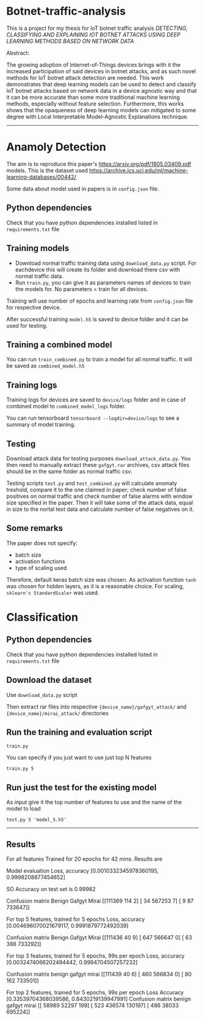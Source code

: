 # Botnet-traffic-analysis

This is a project for my thesis for IoT botnet traffic analysis *DETECTING, CLASSIFYING AND EXPLAINING IOT BOTNET ATTACKS USING DEEP LEARNING METHODS BASED ON NETWORK DATA*

Abstract:

The growing adoption of Internet-of-Things devices brings with it the increased participation of said devices in botnet attacks, and as such novel methods for IoT botnet attack detection are needed. This work demonstrates that deep learning models can be used to detect and classify IoT botnet attacks based on network data in a device agnostic way and that it can be more accurate than some more traditional machine learning methods, especially without feature selection. Furthermore, this works shows that the opaqueness of deep learning models can mitigated to some degree with Local Interpretable Model-Agnostic Explanations technique.

----------------------
# Anamoly Detection
The aim is to reproduce this paper's https://arxiv.org/pdf/1805.03409.pdf models.
This is the dataset used https://archive.ics.uci.edu/ml/machine-learning-databases/00442/

Some data about model used in papers is in `config.json` file.

## Python dependencies
Check that you have python dependencies installed listed in `requirements.txt` file

## Training models

* Download normal traffic training data using `download_data.py` script. For eachdevice this will create its folder and download there csv with normal traffic data.
* Run `train.py`, you can give it as parameters names of devices to train the models for. No parameters = train for all devices.

Training will use number of epochs and learning rate from `config.json` file for respective device. 

After successful training `model.h5` is saved to device folder and it can be used for testing.

## Training a combined model

You can run `train_combined.py` to train a model for all normal traffic. It will be saved as `combined_model.h5`

## Training logs
Training logs for devices are saved to `device/logs` folder and in case of combined model to `combined_model_logs` folder.

You can run tensorboard `tensorboard --logdir=device/logs` to see a summary of model training.

## Testing
Download attack data for testing purposes `download_attack_data.py`. You then need to manually extract these `gafgyt.rar` archives, csv attack files should be in the same folder as normal traffic csv.


Testing scripts `test.py` and `test_combined.py` will calculate anomaly treshold, compare it to the one claimed in paper; check number of false positives on normal traffic and check number of false alarms with window size specified in the paper.
Then it will take some of the attack data, equal in size to the nortal test data and calculate number of false negatives on it.


## Some remarks
The paper does not specify:
* batch size
* activation functions
* type of scaling used

Therefore, default keras batch size was chosen.
As activation function `tanh` was chosen for hidden layers, as it is a reasonable choice.
For scaling, `sklearn's StandardScaler` was used.

# Classification

## Python dependencies
Check that you have python dependencies installed listed in `requirements.txt` file

## Download the dataset
Use `download_data.py` script

Then extract rar files into respective `{device_name}/gafgyt_attack/` and `{device_name}/mirai_attack/` directories

## Run the training and evaluation script
`train.py`

You can specify if you just want to use just top N features

`train.py 5`


## Run just the test for the existing model
As input give it the top number of features to use and the name of the model to load

`test.py 5 'model_5.h5'`


---------------
## Results


For all features
Trained for 20 epochs for 42 mins.
Results are

Model evaluation
Loss, accuracy
[0.0010332345978360195, 0.9998208877454652]

SO Accuracy on test set is 0.99982


Confusion matrix
Benign     Gafgyt     Mirai
[[111369    114      2]
 [    34 567253      7]
 [     9     87 733647]]


For top 5 features, trained for 5 epochs
Loss, accuracy 
[0.004696070021679117, 0.9991879772492039]

Confusion matrix
Benign     Gafgyt     Mirai
[[111436     40      9]
 [   647 566647      0]
 [    63    388 733292]]


For top 3 features, trained for 5 epochs, 99s per epoch
Loss, accuracy 
[0.0032474066202494442, 0.9994704507257232]

Confusion matrix
benign  gafgyt  mirai
[[111439     40      6]
 [   460 566834      0]
 [    80    162 733501]]


For top 2 features, trained for 5 epochs, 99s per epoch
Loss                   Accuracy
[0.33539704368039586, 0.8430219139947991]
Confusion matrix
benign  gafgyt  mirai
[[ 58989  52297    199]
 [   523 436574 130197]
 [   486  38033 695224]]




